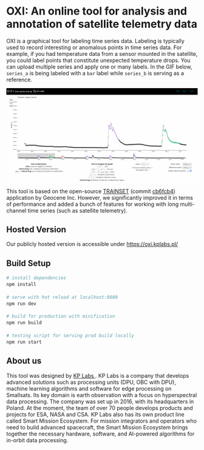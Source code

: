 # OXI: An online tool for analysis and annotation of satellite telemetry data

OXI is a graphical tool for labeling time series data. Labeling is typically used to record interesting or anomalous points in time series data. For example, if you had temperature data from a sensor mounted in the satellite, you could label points that constitute unexpected temperature drops. You can upload multiple series and apply one or many labels. In the GIF below, `series_a` is being labeled with a `bar` label while `series_b` is serving as a reference.

![labeling GIF](./static/files/annotation.gif)

This tool is based on the open-source [TRAINSET](https://github.com/Geocene/trainset) (commit [cb6fcb4](https://github.com/Geocene/trainset/commit/cb6fcb4aab3ead0c34ec650fa0a2af49f50ad256)) application by Geocene Inc. However, we significantly improved it in terms of performance and added a bunch of features for working with long multi-channel time series (such as satellite telemetry).


## Hosted Version

Our publicly hosted version is accessible under https://oxi.kplabs.pl/

## Build Setup

``` bash
# install dependencies
npm install

# serve with hot reload at localhost:8080
npm run dev

# build for production with minification
npm run build

# testing script for serving prod build locally
npm run start
```

## About us

This tool was designed by [KP Labs ](https://kplabs.space). KP Labs is a company that develops advanced solutions such as processing units (DPU, OBC with DPU), machine learning algorithms and software for edge processing on Smallsats. Its key domain is earth observation with a focus on hyperspectral data processing. The company was set up in 2016, with its headquarters in Poland. At the moment, the team of over 70 people develops products and projects for ESA, NASA and CSA. KP Labs also has its own product line called Smart Mission Ecosystem. For mission integrators and operators who need to build advanced spacecraft, the Smart Mission Ecosystem brings together the necessary hardware, software, and AI-powered algorithms for in-orbit data processing.
